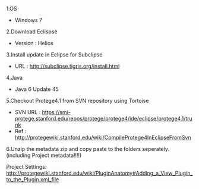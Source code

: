 1.OS
  * Windows 7

2.Download Eclispse
  * Version : Helios

3.Install update in Eclipse for Subclipse
  * URL : http://subclipse.tigris.org/install.html

4.Java
  * Java 6 Update 45

5.Checkout Protege4.1 from SVN repository using Tortoise
  * SVN URL : https://smi-protege.stanford.edu/repos/protege/protege4/ide/eclipse/protege4.1/trunk
  * Ref : http://protegewiki.stanford.edu/wiki/CompileProtege4InEclipseFromSvn

6.Unzip the metadata zip and copy paste to the folders seperately. (including Project metadata!!!!)



Project Settings:
http://protegewiki.stanford.edu/wiki/PluginAnatomy#Adding_a_View_Plugin_to_the_Plugin.xml_file